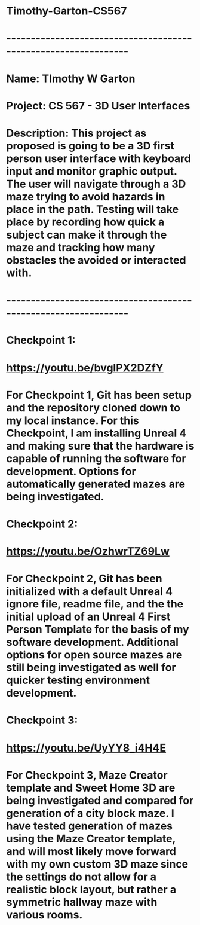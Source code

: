 # Timothy-Garton-CS567
# ---------------------------------------------------------------
# Name: TImothy W Garton
# Project: CS 567 - 3D User Interfaces
# Description: This project as proposed is going to be a 3D first person user interface with keyboard input and monitor graphic output.  The user will navigate through a 3D maze trying to avoid hazards in place in the path. Testing will take place by recording how quick a subject can make it through the maze and tracking how many obstacles the avoided or interacted with.
# ---------------------------------------------------------------
#
# Checkpoint 1:
# https://youtu.be/bvglPX2DZfY
# For Checkpoint 1, Git has been setup and the repository cloned down to my local instance.  For this Checkpoint, I am installing Unreal 4 and making sure that the hardware is capable of running the software for development.  Options for automatically generated mazes are being investigated.
#
#
# Checkpoint 2:
# https://youtu.be/OzhwrTZ69Lw
# For Checkpoint 2, Git has been initialized with a default Unreal 4 ignore file, readme file, and the the initial upload of an Unreal 4 First Person Template for the basis of my software development.  Additional options for open source mazes are still being investigated as well for quicker testing environment development.
#
#
# Checkpoint 3:
# https://youtu.be/UyYY8_i4H4E
# For Checkpoint 3, Maze Creator template and Sweet Home 3D are being investigated and compared for generation of a city block maze.  I have tested generation of mazes using the Maze Creator template, and will most likely move forward with my own custom 3D maze since the settings do not allow for a realistic block layout, but rather a symmetric hallway maze with various rooms.

